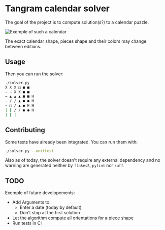 # Tangram calendar solver

The goal of the project is to compute solution(s?) to a calendar puzzle.

![Exemple of such a calendar](https://external-content.duckduckgo.com/iu/?u=https%3A%2F%2Fm.media-amazon.com%2Fimages%2FI%2F61rk41yA6eL._AC_SL1500_.jpg)

The exact calendar shape, pieces shape and their colors may change between editions.


## Usage

Then you can run the solver:

```bash
./solver.py
X X X □ ■ ■
− − X X ■ ■
− ▲ ▲ ▲ ■ ■ H
− / / ▲ ● ● H
− □ / ▲ ● H H
| | / / ● ● H
| | |
```

## Contributing

Some tests have already been integrated. You can run them with:

```bash
./solver.py --unittest
```

Also as of today, the solver doesn't require any external dependency and no warning are generated neither by `flakes8`, `pylint` nor `ruff`.


## TODO

Exemple of future developements:
- Add Arguments to:
  - Enter a date (today by default)
  - Don't stop at the first solution
- Let the algorithm compute all orientations for a piece shape
- Run tests in CI
